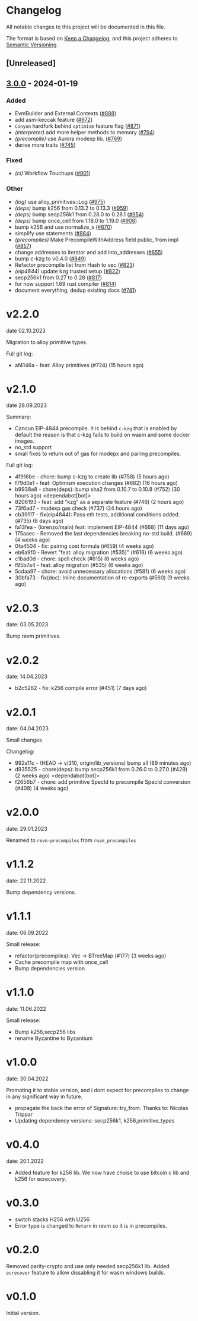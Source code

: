# Changelog
All notable changes to this project will be documented in this file.

The format is based on [Keep a Changelog](https://keepachangelog.com/en/1.0.0/),
and this project adheres to [Semantic Versioning](https://semver.org/spec/v2.0.0.html).

## [Unreleased]

## [3.0.0](https://github.com/baoguomarshall/revm/compare/revm-precompile-v2.2.0...revm-precompile-v3.0.0) - 2024-01-19

### Added
- EvmBuilder and External Contexts ([#888](https://github.com/baoguomarshall/revm/pull/888))
- add asm-keccak feature ([#972](https://github.com/baoguomarshall/revm/pull/972))
- `Canyon` hardfork behind `optimism` feature flag ([#871](https://github.com/baoguomarshall/revm/pull/871))
- *(interpreter)* add more helper methods to memory ([#794](https://github.com/baoguomarshall/revm/pull/794))
- *(precompile)* use Aurora modexp lib. ([#769](https://github.com/baoguomarshall/revm/pull/769))
- derive more traits ([#745](https://github.com/baoguomarshall/revm/pull/745))

### Fixed
- *(ci)* Workflow Touchups ([#901](https://github.com/baoguomarshall/revm/pull/901))

### Other
- *(log)* use alloy_primitives::Log ([#975](https://github.com/baoguomarshall/revm/pull/975))
- *(deps)* bump k256 from 0.13.2 to 0.13.3 ([#959](https://github.com/baoguomarshall/revm/pull/959))
- *(deps)* bump secp256k1 from 0.28.0 to 0.28.1 ([#954](https://github.com/baoguomarshall/revm/pull/954))
- *(deps)* bump once_cell from 1.18.0 to 1.19.0 ([#908](https://github.com/baoguomarshall/revm/pull/908))
- bump k256 and use normalize_s ([#870](https://github.com/baoguomarshall/revm/pull/870))
- simplify use statements ([#864](https://github.com/baoguomarshall/revm/pull/864))
- *(precompiles)* Make PrecompileWithAddress field public, from impl ([#857](https://github.com/baoguomarshall/revm/pull/857))
- change addresses to iterator and add into_addresses ([#855](https://github.com/baoguomarshall/revm/pull/855))
- bump c-kzg to v0.4.0 ([#849](https://github.com/baoguomarshall/revm/pull/849))
- Refactor precompile list from Hash to vec ([#823](https://github.com/baoguomarshall/revm/pull/823))
- *(eip4844)* update kzg trusted setup ([#822](https://github.com/baoguomarshall/revm/pull/822))
- secp256k1 from 0.27 to 0.28 ([#817](https://github.com/baoguomarshall/revm/pull/817))
- for now support 1.69 rust compiler ([#814](https://github.com/baoguomarshall/revm/pull/814))
- document everything, dedup existing docs ([#741](https://github.com/baoguomarshall/revm/pull/741))

# v2.2.0
date 02.10.2023

Migration to alloy primitive types.

Full git log:
* af4146a - feat: Alloy primitives (#724) (15 hours ago) <evalir>

# v2.1.0
date 28.09.2023

 Summary:
 * Cancun EIP-4844 precompile. It is behind `c-kzg` that is enabled by default
    the reason is that c-kzg fails to build on wasm and some docker images.
 * no_std support
 * small fixes to return out of gas for modepx and pairing precompiles.

Full git log:
* 4f916be - chore: bump c-kzg to create lib (#758) (5 hours ago) <rakita>
* f79d0e1 - feat: Optimism execution changes (#682) (16 hours ago) <clabby>
* b9938a8 - chore(deps): bump sha2 from 0.10.7 to 0.10.8 (#752) (30 hours ago) <dependabot[bot]>
* 8206193 - feat: add "kzg" as a separate feature (#746) (2 hours ago) <DaniPopes>
* 73f6ad7 - modexp gas check (#737) (24 hours ago) <Alessandro Mazza>
* cb39117 - fix(eip4844): Pass eth tests, additional conditions added. (#735) (6 days ago) <rakita>
* fa13fea - (lorenzo/main) feat: implement EIP-4844 (#668) (11 days ago) <DaniPopes>
* 175aaec - Removed the last dependencies breaking no-std build. (#669) (4 weeks ago) <Lucas Clemente Vella>
* 0fa4504 - fix: pairing cost formula  (#659) (4 weeks ago) <xkx>
* eb6a9f0 - Revert "feat: alloy migration (#535)" (#616) (6 weeks ago) <rakita>
* c1bad0d - chore: spell check (#615) (6 weeks ago) <Roman Krasiuk>
* f95b7a4 - feat: alloy migration (#535) (6 weeks ago) <DaniPopes>
* 5cdaa97 - chore: avoid unnecessary allocations (#581) (6 weeks ago) <DaniPopes>
* 30bfa73 - fix(doc): Inline documentation of re-exports (#560) (9 weeks ago) <Yiannis Marangos>

# v2.0.3
date: 03.05.2023

Bump revm primitives.

# v2.0.2
date: 14.04.2023

* b2c5262 - fix: k256 compile error (#451) (7 days ago) <rakita>

# v2.0.1
date: 04.04.2023

Small changes

Changelog:
* 992a11c - (HEAD -> v/310, origin/lib_versions) bump all (89 minutes ago) <rakita>
* d935525 - chore(deps): bump secp256k1 from 0.26.0 to 0.27.0 (#429) (2 weeks ago) <dependabot[bot]>
* f2656b7 - chore: add primitive SpecId to precompile SpecId conversion (#408) (4 weeks ago) <Matthias Seitz>
# v2.0.0
date: 29.01.2023

Renamed to `revm-precompiles` from `revm_precompiles`

# v1.1.2
date: 22.11.2022

Bump dependency versions.

# v1.1.1
date: 06.09.2022

Small release:
* refactor(precompiles): Vec -> BTreeMap (#177) (3 weeks ago) <Alexey Shekhirin>
* Cache precompile map with once_cell
* Bump dependencies version

# v1.1.0
date: 11.06.2022

Small release:
* Bump k256,secp256 libs
* rename Byzantine to Byzantium

# v1.0.0
date: 30.04.2022

Promoting it to stable version, and i dont expect for precompiles to change in any significant way in future.

* propagate the back the error of Signature::try_from. Thanks to: Nicolas Trippar
* Updating dependency versions: secp256k1, k256,primitive_types
# v0.4.0
date: 20.1.2022

* Added feature for k256 lib. We now have choise to use bitcoin c lib and k256 for ecrecovery.

# v0.3.0

* switch stacks H256 with U256 
* Error type is changed to `Return` in revm so it is in precompiles.
# v0.2.0

Removed parity-crypto and use only needed secp256k1 lib. Added `ecrecover` feature to allow dissabling it for wasm windows builds.

# v0.1.0

Initial version.